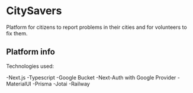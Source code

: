 # CitySavers

Platform for citizens to report problems in their cities and for volunteers to fix them.

## Platform info
Technologies used:

-Next.js
-Typescript
-Google Bucket
-Next-Auth with Google Provider 
-MaterialUI
-Prisma 
-Jotai
-Railway

